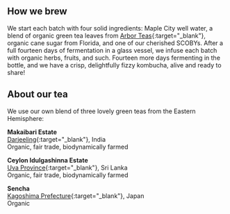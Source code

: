 <h2 class="post--title">How we brew</h2>

We start each batch with four solid ingredients: Maple City well water, a blend of organic green tea leaves from [Arbor Teas][1]{:target="_blank"}, organic cane sugar from Florida, and one of our cherished SCOBYs. After a full fourteen days of fermentation in a glass vessel, we infuse each batch with organic herbs, fruits, and such. Fourteen more days fermenting in the bottle, and we have a crisp, delightfully fizzy kombucha, alive and ready to share!

<h2 class="post--title">About our tea</h2>

We use our own blend of three lovely green teas from the Eastern Hemisphere:

**Makaibari Estate**  
[Darjeeling][2]{:target="_blank"}, India  
Organic, fair trade, biodynamically farmed

**Ceylon Idulgashinna Estate**  
[Uva Province][3]{:target="_blank"}, Sri Lanka  
Organic, fair trade, biodynamically farmed

**Sencha**  
[Kagoshima Prefecture][4]{:target="_blank"}, Japan  
Organic

[1]: http://www.arborteas.com
[2]: https://goo.gl/maps/37FJnGAZahK2
[3]: https://goo.gl/maps/Lq6uBYFs55n
[4]: https://goo.gl/maps/gJWVAephJ932
